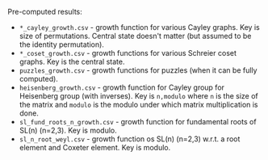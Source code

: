 Pre-computed results:
* `*_cayley_growth.csv` - growth function for various Cayley graphs. 
    Key is size of permutations. 
    Central state doesn't matter (but assumed to be the identity permutation).
* `*_coset_growth.csv` - growth functions for various Schreier coset graphs. 
    Key is the central state.
* `puzzles_growth.csv` - growth functions for puzzles (when it can be fully computed).
* `heisenberg_growth.csv` - growth function for Cayley group for Heisenberg group (with inverses). 
    Key is `n,modulo` where `n` is the size of the matrix and `modulo` is the modulo 
    under which matrix multiplication is done.
* `sl_fund_roots_n_growth.csv` - growth function for fundamental roots of SL(n) (n=2,3). Key is modulo.
* `sl_n_root_weyl.csv` - growth function os SL(n) (n=2,3) w.r.t. a root element and Coxeter element. Key is modulo.
